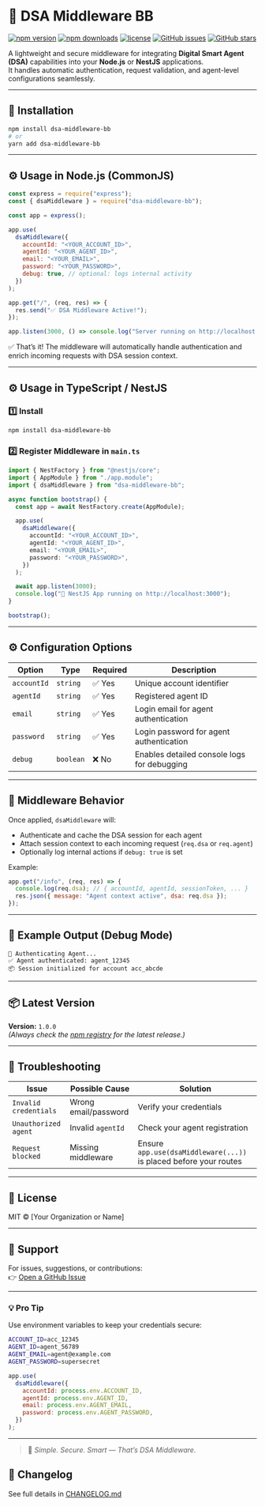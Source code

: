 # 🧩 DSA Middleware BB

[![npm version](https://img.shields.io/npm/v/dsa-middleware-bb.svg?style=flat-square)](https://www.npmjs.com/package/dsa-middleware-bb)
[![npm downloads](https://img.shields.io/npm/dm/dsa-middleware-bb.svg?style=flat-square)](https://www.npmjs.com/package/dsa-middleware-bb)
[![license](https://img.shields.io/npm/l/dsa-middleware-bb.svg?style=flat-square)](LICENSE)
[![GitHub issues](https://img.shields.io/github/issues/sachin-8055/dsa-middleware-bb.svg?style=flat-square)](https://github.com/sachin-8055/dsa-middleware-bb/issues)
[![GitHub stars](https://img.shields.io/github/stars/sachin-8055/dsa-middleware-bb.svg?style=flat-square)](https://github.com/sachin-8055/dsa-middleware-bb)

A lightweight and secure middleware for integrating **Digital Smart Agent (DSA)** capabilities into your **Node.js** or **NestJS** applications.  
It handles automatic authentication, request validation, and agent-level configurations seamlessly.

---

## 🚀 Installation

```bash
npm install dsa-middleware-bb
# or
yarn add dsa-middleware-bb
```

---

## ⚙️ Usage in Node.js (CommonJS)

```js
const express = require("express");
const { dsaMiddleware } = require("dsa-middleware-bb");

const app = express();

app.use(
  dsaMiddleware({
    accountId: "<YOUR_ACCOUNT_ID>",
    agentId: "<YOUR_AGENT_ID>",
    email: "<YOUR_EMAIL>",
    password: "<YOUR_PASSWORD>",
    debug: true, // optional: logs internal activity
  })
);

app.get("/", (req, res) => {
  res.send("✅ DSA Middleware Active!");
});

app.listen(3000, () => console.log("Server running on http://localhost:3000"));
```

✅ That’s it! The middleware will automatically handle authentication and enrich incoming requests with DSA session context.

---

## ⚙️ Usage in TypeScript / NestJS

### 1️⃣ Install

```bash
npm install dsa-middleware-bb
```

### 2️⃣ Register Middleware in `main.ts`

```ts
import { NestFactory } from "@nestjs/core";
import { AppModule } from "./app.module";
import { dsaMiddleware } from "dsa-middleware-bb";

async function bootstrap() {
  const app = await NestFactory.create(AppModule);

  app.use(
    dsaMiddleware({
      accountId: "<YOUR_ACCOUNT_ID>",
      agentId: "<YOUR_AGENT_ID>",
      email: "<YOUR_EMAIL>",
      password: "<YOUR_PASSWORD>",
    })
  );

  await app.listen(3000);
  console.log("🚀 NestJS App running on http://localhost:3000");
}

bootstrap();
```

---

## ⚙️ Configuration Options

| Option      | Type      | Required | Description                                 |
| ----------- | --------- | -------- | ------------------------------------------- |
| `accountId` | `string`  | ✅ Yes   | Unique account identifier                   |
| `agentId`   | `string`  | ✅ Yes   | Registered agent ID                         |
| `email`     | `string`  | ✅ Yes   | Login email for agent authentication        |
| `password`  | `string`  | ✅ Yes   | Login password for agent authentication     |
| `debug`     | `boolean` | ❌ No    | Enables detailed console logs for debugging |

---

## 🧠 Middleware Behavior

Once applied, `dsaMiddleware` will:

- Authenticate and cache the DSA session for each agent
- Attach session context to each incoming request (`req.dsa` or `req.agent`)
- Optionally log internal actions if `debug: true` is set

Example:

```js
app.get("/info", (req, res) => {
  console.log(req.dsa); // { accountId, agentId, sessionToken, ... }
  res.json({ message: "Agent context active", dsa: req.dsa });
});
```

---

## 🧩 Example Output (Debug Mode)

```
🔑 Authenticating Agent...
✅ Agent authenticated: agent_12345
📦 Session initialized for account acc_abcde
```

---

## 📦 Latest Version

**Version:** `1.0.0`  
_(Always check the [npm registry](https://www.npmjs.com/package/dsa-middleware-bb) for the latest release.)_

---

## 🧰 Troubleshooting

| Issue                 | Possible Cause       | Solution                                                          |
| --------------------- | -------------------- | ----------------------------------------------------------------- |
| `Invalid credentials` | Wrong email/password | Verify your credentials                                           |
| `Unauthorized agent`  | Invalid `agentId`    | Check your agent registration                                     |
| `Request blocked`     | Missing middleware   | Ensure `app.use(dsaMiddleware(...))` is placed before your routes |

---

## 📜 License

MIT © [Your Organization or Name]

---

## 💬 Support

For issues, suggestions, or contributions:  
👉 [Open a GitHub Issue](https://github.com/yourusername/dsa-middleware-bb/issues)

---

### 💡 Pro Tip

Use environment variables to keep your credentials secure:

```bash
ACCOUNT_ID=acc_12345
AGENT_ID=agent_56789
AGENT_EMAIL=agent@example.com
AGENT_PASSWORD=supersecret
```

```js
app.use(
  dsaMiddleware({
    accountId: process.env.ACCOUNT_ID,
    agentId: process.env.AGENT_ID,
    email: process.env.AGENT_EMAIL,
    password: process.env.AGENT_PASSWORD,
  })
);
```

---

> 🧩 _Simple. Secure. Smart — That’s DSA Middleware._

## 📜 Changelog

See full details in [CHANGELOG.md](./CHANGELOG.md)
